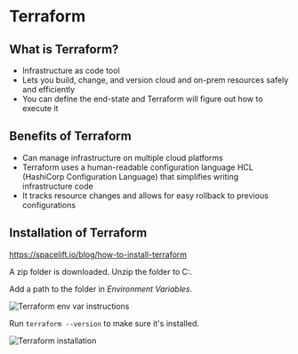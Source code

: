 # Terraform

## What is Terraform?
- Infrastructure as code tool
- Lets you build, change, and version cloud and on-prem resources safely and efficiently
- You can define the end-state and Terraform will figure out how to execute it

## Benefits of Terraform
- Can manage infrastructure on multiple cloud platforms
- Terraform uses a human-readable configuration language HCL (HashiCorp Configuration Language) that simplifies writing infrastructure code
- It tracks resource changes and allows for easy rollback to previous configurations

## Installation of Terraform
<https://spacelift.io/blog/how-to-install-terraform>

A zip folder is downloaded. Unzip the folder to C:.

Add a path to the folder in *Environment Variables*.

![Terraform env var instructions](https://i.imgur.com/GzUosBm.png)

Run `terraform --version` to make sure it's installed.

![Terraform installation](https://i.imgur.com/XIezyhx.png)